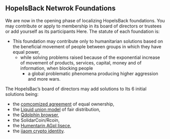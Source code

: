 ## HopeIsBack Netwrok Foundations

We are now in the opening phase of localizing HopeIsBack foundations. You may contribute or apply to membership in its board of directors or trustees or add yourself as its participants Here. The statute of each foundation is:
- This foundation may contribute only to humanitarian solutions based on the beneficial movement of people between groups in which they have equal power, 
    - while solving problems raised because of the exponential increase of movement of products, services, capital, money and of information, when blocking people 
        - a global problematic phenomena producing higher aggression and more wars.

The HopeIsBac’s board of directors may add solutions to Its 6 initial solutions being:
- the [comcomized agreement](https://comcomized.github.io/Postnational-Solutions/) of equal ownership,
- the [Liquid union model](https://medium.com/@erezelul/to-stop-corruption-we-dont-no-need-to-imagine-but-to-realize-liquid-unions-liquid-union-and-97d3ceaeec14) of fair distribution,
- the [Qdolphin browser](https://comcomist.github.io/Qdolphin/),
- the SolidarCoin/Rcoin,
- the [Humentarin AGpl lisece](https://github.com/comcomized/RCoin),
- the [iiaom crypto identity](https://github.com/comcomized/iiaom).
